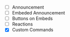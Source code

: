 - [ ] Announcement
- [ ] Embeded Announcement
- [ ] Buttons on Embeds
- [ ] Reactions
- [x] Custom Commands

